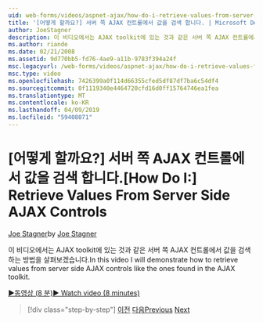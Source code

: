 ```yaml
---
uid: web-forms/videos/aspnet-ajax/how-do-i-retrieve-values-from-server-side-ajax-controls
title: '[어떻게 할까요?] 서버 쪽 AJAX 컨트롤에서 값을 검색 합니다. | Microsoft Docs'
author: JoeStagner
description: 이 비디오에서는 AJAX toolkit에 있는 것과 같은 서버 쪽 AJAX 컨트롤에서 값을 검색 하는 방법을 살펴보겠습니다.
ms.author: riande
ms.date: 02/21/2008
ms.assetid: 9d770bb5-fd76-4ae9-a11b-9783f394a24f
msc.legacyurl: /web-forms/videos/aspnet-ajax/how-do-i-retrieve-values-from-server-side-ajax-controls
msc.type: video
ms.openlocfilehash: 7426399a0f114d66355cfed5df87df7ba6c54df4
ms.sourcegitcommit: 0f1119340e4464720cfd16d0ff15764746ea1fea
ms.translationtype: MT
ms.contentlocale: ko-KR
ms.lasthandoff: 04/09/2019
ms.locfileid: "59408071"
---
```

# <a name="how-do-i-retrieve-values-from-server-side-ajax-controls"></a><span data-ttu-id="61caa-103">[어떻게 할까요?] 서버 쪽 AJAX 컨트롤에서 값을 검색 합니다.</span><span class="sxs-lookup"><span data-stu-id="61caa-103">[How Do I:] Retrieve Values From Server Side AJAX Controls</span></span>

<span data-ttu-id="61caa-104">[Joe Stagner](https://github.com/JoeStagner)</span><span class="sxs-lookup"><span data-stu-id="61caa-104">by [Joe Stagner](https://github.com/JoeStagner)</span></span>

<span data-ttu-id="61caa-105">이 비디오에서는 AJAX toolkit에 있는 것과 같은 서버 쪽 AJAX 컨트롤에서 값을 검색 하는 방법을 살펴보겠습니다.</span><span class="sxs-lookup"><span data-stu-id="61caa-105">In this video I will demonstrate how to retrieve values from server side AJAX controls like the ones found in the AJAX toolkit.</span></span>

[<span data-ttu-id="61caa-106">&#9654;동영상 (8 분)</span><span class="sxs-lookup"><span data-stu-id="61caa-106">&#9654; Watch video (8 minutes)</span></span>](https://channel9.msdn.com/Blogs/ASP-NET-Site-Videos/how-do-i-retrieve-values-from-server-side-ajax-controls)

> [!div class="step-by-step"]
> <span data-ttu-id="61caa-107">[이전](how-do-i-associate-ajax-client-behavior-with-an-aspnet-server-control.md)
> [다음](two-simple-techniques-for-triggering-updates-to-update-panels.md)</span><span class="sxs-lookup"><span data-stu-id="61caa-107">[Previous](how-do-i-associate-ajax-client-behavior-with-an-aspnet-server-control.md)
[Next](two-simple-techniques-for-triggering-updates-to-update-panels.md)</span></span>
